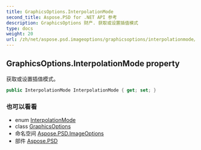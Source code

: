 ```yaml
---
title: GraphicsOptions.InterpolationMode
second_title: Aspose.PSD for .NET API 参考
description: GraphicsOptions 财产. 获取或设置插值模式
type: docs
weight: 20
url: /zh/net/aspose.psd.imageoptions/graphicsoptions/interpolationmode/
---
```

## GraphicsOptions.InterpolationMode property

获取或设置插值模式。

```csharp
public InterpolationMode InterpolationMode { get; set; }
```

### 也可以看看

* enum [InterpolationMode](../../../aspose.psd/interpolationmode/)
* class [GraphicsOptions](../)
* 命名空间 [Aspose.PSD.ImageOptions](../../graphicsoptions/)
* 部件 [Aspose.PSD](../../../)


